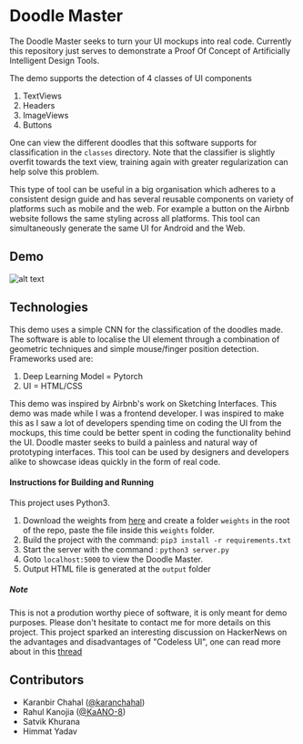 # Doodle Master

The Doodle Master seeks to turn your UI mockups into real code. Currently this repository just serves to demonstrate a Proof Of Concept of Artificially Intelligent Design Tools.

The demo supports the detection of 4 classes of UI components

1. TextViews
2. Headers
3. ImageViews
4. Buttons

One can view the different doodles that this software supports for classification in the ```classes``` directory. Note that the classifier is slightly overfit towards the text view, training again with greater regularization can help solve this problem.

This type of tool can be useful in a big organisation which adheres to a consistent design guide and has several reusable components on variety of platforms such as mobile and the web. For example a button on the Airbnb website follows the same styling across all platforms. This tool can simultaneously generate the same UI for Android and the Web.

## Demo

![alt text](/assets/new.gif)

## Technologies

This demo uses a simple CNN for the classification of the doodles made. The software is able to localise the UI element through a combination of geometric techniques and simple mouse/finger position detection. Frameworks used are:

1. Deep Learning Model = Pytorch
2. UI = HTML/CSS


This demo was inspired by Airbnb's work on Sketching Interfaces. This demo was made while I was a frontend developer. I was inspired to make this as I saw a lot of developers spending time on coding the UI from the mockups, this time could be better spent in coding the functionality behind the UI. Doodle master  seeks to build a painless and natural way of prototyping interfaces. This tool can be used by designers and developers alike to showcase ideas quickly in the form of real code.

#### Instructions for Building and Running

This project uses Python3.

1. Download the weights from [here](https://drive.google.com/open?id=1dgz1DbeXFxGYc-KmKE4RcFdmf793-lK-) and create a folder ```weights``` in the root of the repo, paste the file inside this ```weights``` folder.
2. Build the project with the command: ```pip3 install -r requirements.txt```
3. Start the server with the command : ```python3 server.py```
4. Goto ```localhost:5000``` to view the Doodle Master.
5. Output HTML file is generated at the ```output``` folder

##### Note

This is not a prodution worthy piece of software, it is only meant for demo purposes. Please don't hesitate to contact me for more details on this project. This project sparked an interesting discussion on HackerNews on the advantages and disadvantages of "Codeless UI", one can read more about in this [thread](https://news.ycombinator.com/item?id=18480115) 

## Contributors

- Karanbir Chahal ([@karanchahal](https://github.com/karanchahal))
- Rahul Kanojia  ([@KaANO-8](https://github.com/KaANO-8))
- Satvik Khurana
- Himmat Yadav
